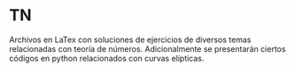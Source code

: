 # TN
Archivos en LaTex con soluciones de ejercicios de diversos temas relacionadas con teoría de números. Adicionalmente se presentarán ciertos códigos en python relacionados con curvas elípticas.
